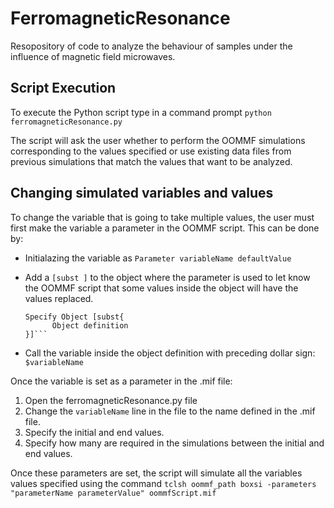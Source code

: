 # FerromagneticResonance
Resopository of code to analyze the behaviour of samples under the influence of magnetic field microwaves.

## Script Execution

To execute the Python script type in a command prompt `python ferromagneticResonance.py`

The script will ask the user whether to perform the OOMMF simulations corresponding to the values specified or use existing data files from previous simulations that match the values that want to be analyzed.

## Changing simulated variables and values

To change the variable that is going to take multiple values, the user must first make the variable a parameter in the OOMMF script. This can be done by:

+ Initialazing the variable as `Parameter variableName defaultValue`

+ Add a `[subst ]` to the object where the parameter is used to let know the OOMMF script that some values inside the object will have the values replaced.

    ```
    Specify Object [subst{
          Object definition
    }]```

+ Call the variable inside the object definition with preceding dollar sign: `$variableName`

Once the variable is set as a parameter in the .mif file:

1. Open the ferromagneticResonance.py file
2. Change the `variableName` line in the file to the name defined in the .mif file.
3. Specify the initial and end values.
4. Specify how many are required in the simulations between the initial and end values.

Once these parameters are set, the script will simulate all the variables values specified using the command `tclsh oommf_path boxsi -parameters "parameterName parameterValue" oommfScript.mif` 
